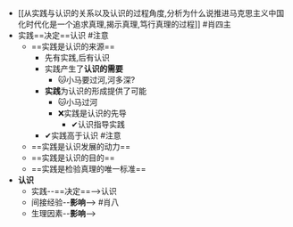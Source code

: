 - [[从实践与认识的关系以及认识的过程角度,分析为什么说推进马克思主义中国化时代化是一个追求真理,揭示真理,笃行真理的过程]] #肖四主  
- 实践==决定==认识 #注意 
	- ==实践是认识的来源==
		- 先有实践,后有认识
		- 实践产生了**认识的需要**
			- 🐱小马要过河,河多深?
		- **实践**为认识的形成提供了可能
			- 🐱小马过河
			- ❌实践是认识的先导
				- ✔认识指导实践
		- ✔实践高于认识 #注意
	- ==实践是认识发展的动力==
	- ==实践是认识的目的==
	- ==实践是检验真理的唯一标准==
- **认识**
	- 实践--==决定==-->认识
	- 间接经验--**影响**--> #肖八
	- 生理因素--**影响**-->